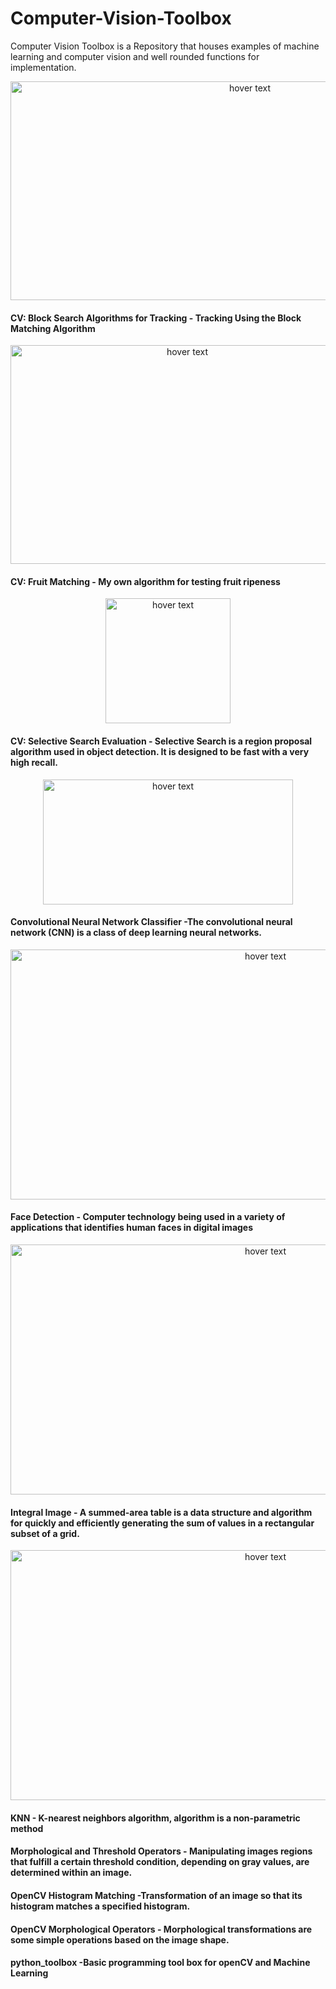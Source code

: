 # Computer-Vision-Toolbox
Computer Vision Toolbox  is a Repository that houses examples of machine learning and computer vision and well rounded functions for implementation. 

<p align="center">
  <img src="https://perfectial.com/wp-content/uploads/2018/10/What-is-the-Current-State-of-Computer-Vision.jpg" width="750" height="350" title="hover text">
</p>

#### CV: Block Search Algorithms for Tracking - Tracking Using the Block Matching Algorithm

<p align="center">
  <img src="https://miro.medium.com/max/3200/1*Js-o5Lsxh7v0DmTmsLavTg.gif" width="550" height="350" title="hover text">
</p>

#### CV: Fruit Matching - My own algorithm for testing fruit ripeness

<p align="center">
  <img src="https://s3-us-west-1.amazonaws.com/ext-emulator/images/55180-fruit-link-master-super-fruit-matching-surprise.jpg" width="200" height="200" title="hover text">
</p>

#### CV: Selective Search Evaluation - Selective Search is a region proposal algorithm used in object detection. It is designed to be fast with a very high recall. 
<p align="center">
  <img src="https://res.cloudinary.com/dyd911kmh/image/upload/f_auto,q_auto:best/v1522766478/0_IBVhSzf4aNdjHmp6_slea5p.jpg" width="400" height="200" title="hover text">
</p>

#### Convolutional Neural Network Classifier -The convolutional neural network (CNN) is a class of deep learning neural networks.

<p align="center">
  <img src="https://slazebni.cs.illinois.edu/fall20/assignment2/nn.gif" width="800" height="400" title="hover text">
</p>

#### Face Detection - Computer technology being used in a variety of applications that identifies human faces in digital images

<p align="center">
  <img src="https://d3nuqriibqh3vw.cloudfront.net/images/nikonhotel.jpg" width="800" height="400" title="hover text">
</p>

#### Integral Image - A summed-area table is a data structure and algorithm for quickly and efficiently generating the sum of values in a rectangular subset of a grid.

<p align="center">
  <img src="https://www.mathworks.com/help/images/integral_image_b.png" width="800" height="400" title="hover text">
</p>

#### KNN - K-nearest neighbors algorithm, algorithm is a non-parametric method 

#### Morphological and Threshold Operators - Manipulating images regions that fulfill a certain threshold condition, depending on gray values, are determined within an image.

#### OpenCV Histogram Matching -Transformation of an image so that its histogram matches a specified histogram.

#### OpenCV Morphological Operators - Morphological transformations are some simple operations based on the image shape.

#### python_toolbox  -Basic programming tool box for openCV and Machine Learning
